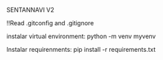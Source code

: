 SENTANNAVI V2

!!Read .gitconfig and .gitignore

instalar virtual environment: python -m venv myvenv

Instalar requirenments: pip install -r requirements.txt
